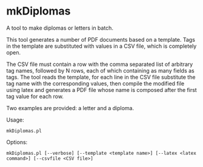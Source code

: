 # mkDiplomas
A tool to make diplomas or letters in batch. 

This tool generates a number of PDF documents based on a template. Tags in the template are substituted with values in a CSV file, which is completely open.

The CSV file must contain a row with the comma separated list of arbitrary tag names, followed by N rows, each of which containing as many fields as tags. The tool reads the template, for each line in the CSV file substitute the tag name with the corresponding values, then compile the modified file using latex and generates a PDF file whose name is composed after the first tag value for each row.

Two examples are provided: a letter and a diploma.

Usage:

`mkDiplomas.pl`

Options:

`mkDiplomas.pl [--verbose] [--template <template name>] [--latex <latex command>] [--csvfile <CSV file>]`
